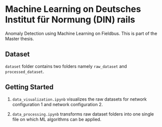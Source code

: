 # Machine Learning on Deutsches Institut für Normung (DIN) rails

Anomaly Detection using Machine Learning on Fieldbus. This is part of the Master thesis.

## Dataset

`dataset` folder contains two folders namely `raw_dataset` and `processed_dataset`.

## Getting Started

1. `data_visualization.ipynb` visualizes the raw datasets for network configuration 1 and network configuration 2.

2. `data_processing.ipynb` transforms raw dataset folders into one single file on which ML algorithms can be applied.
